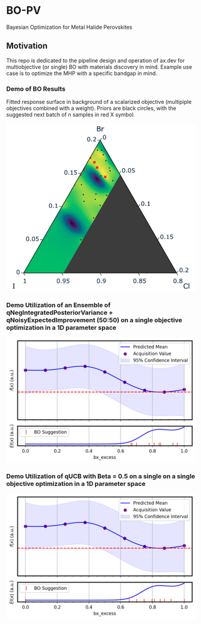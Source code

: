 # BO-PV
Bayesian Optimization for Metal Halide Perovskites

## Motivation

This repo is dedicated to the pipeline design and operation of ax.dev for multiobjective (or single) BO with materials discovery in mind. Example use case is to optimize the MHP with a specific bandgap in mind. 

### Demo of BO Results

Fitted response surface in background of a scalarized objective (multipiple objectives combined with a weight). Priors are black circles, with the suggested next batch of n samples in red X symbol. 

![top view](Figures/demo.png)



### Demo Utilization of an Ensemble of qNegIntegratedPosteriorVariance + qNoisyExpectedImprovement (50:50) on a single objective optimization in a 1D parameter space


![top view](Figures/demo_ensemble_qNIPV_qNEI.png)


### Demo Utilization of qUCB with Beta = 0.5 on a single on a single objective optimization in a 1D parameter space

![top view](Figures/demo_qUCB_0.5b.png)
